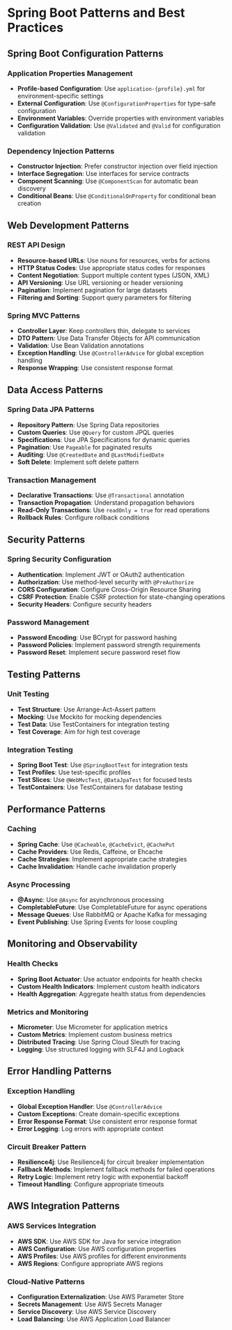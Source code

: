 # Spring Boot Patterns and Best Practices

## Spring Boot Configuration Patterns

### Application Properties Management

- **Profile-based Configuration**: Use `application-{profile}.yml` for environment-specific settings
- **External Configuration**: Use `@ConfigurationProperties` for type-safe configuration
- **Environment Variables**: Override properties with environment variables
- **Configuration Validation**: Use `@Validated` and `@Valid` for configuration validation

### Dependency Injection Patterns

- **Constructor Injection**: Prefer constructor injection over field injection
- **Interface Segregation**: Use interfaces for service contracts
- **Component Scanning**: Use `@ComponentScan` for automatic bean discovery
- **Conditional Beans**: Use `@ConditionalOnProperty` for conditional bean creation

## Web Development Patterns

### REST API Design

- **Resource-based URLs**: Use nouns for resources, verbs for actions
- **HTTP Status Codes**: Use appropriate status codes for responses
- **Content Negotiation**: Support multiple content types (JSON, XML)
- **API Versioning**: Use URL versioning or header versioning
- **Pagination**: Implement pagination for large datasets
- **Filtering and Sorting**: Support query parameters for filtering

### Spring MVC Patterns

- **Controller Layer**: Keep controllers thin, delegate to services
- **DTO Pattern**: Use Data Transfer Objects for API communication
- **Validation**: Use Bean Validation annotations
- **Exception Handling**: Use `@ControllerAdvice` for global exception handling
- **Response Wrapping**: Use consistent response format

## Data Access Patterns

### Spring Data JPA Patterns

- **Repository Pattern**: Use Spring Data repositories
- **Custom Queries**: Use `@Query` for custom JPQL queries
- **Specifications**: Use JPA Specifications for dynamic queries
- **Pagination**: Use `Pageable` for paginated results
- **Auditing**: Use `@CreatedDate` and `@LastModifiedDate`
- **Soft Delete**: Implement soft delete pattern

### Transaction Management

- **Declarative Transactions**: Use `@Transactional` annotation
- **Transaction Propagation**: Understand propagation behaviors
- **Read-Only Transactions**: Use `readOnly = true` for read operations
- **Rollback Rules**: Configure rollback conditions

## Security Patterns

### Spring Security Configuration

- **Authentication**: Implement JWT or OAuth2 authentication
- **Authorization**: Use method-level security with `@PreAuthorize`
- **CORS Configuration**: Configure Cross-Origin Resource Sharing
- **CSRF Protection**: Enable CSRF protection for state-changing operations
- **Security Headers**: Configure security headers

### Password Management

- **Password Encoding**: Use BCrypt for password hashing
- **Password Policies**: Implement password strength requirements
- **Password Reset**: Implement secure password reset flow

## Testing Patterns

### Unit Testing

- **Test Structure**: Use Arrange-Act-Assert pattern
- **Mocking**: Use Mockito for mocking dependencies
- **Test Data**: Use TestContainers for integration testing
- **Test Coverage**: Aim for high test coverage

### Integration Testing

- **Spring Boot Test**: Use `@SpringBootTest` for integration tests
- **Test Profiles**: Use test-specific profiles
- **Test Slices**: Use `@WebMvcTest`, `@DataJpaTest` for focused tests
- **TestContainers**: Use TestContainers for database testing

## Performance Patterns

### Caching

- **Spring Cache**: Use `@Cacheable`, `@CacheEvict`, `@CachePut`
- **Cache Providers**: Use Redis, Caffeine, or Ehcache
- **Cache Strategies**: Implement appropriate cache strategies
- **Cache Invalidation**: Handle cache invalidation properly

### Async Processing

- **@Async**: Use `@Async` for asynchronous processing
- **CompletableFuture**: Use CompletableFuture for async operations
- **Message Queues**: Use RabbitMQ or Apache Kafka for messaging
- **Event Publishing**: Use Spring Events for loose coupling

## Monitoring and Observability

### Health Checks

- **Spring Boot Actuator**: Use actuator endpoints for health checks
- **Custom Health Indicators**: Implement custom health indicators
- **Health Aggregation**: Aggregate health status from dependencies

### Metrics and Monitoring

- **Micrometer**: Use Micrometer for application metrics
- **Custom Metrics**: Implement custom business metrics
- **Distributed Tracing**: Use Spring Cloud Sleuth for tracing
- **Logging**: Use structured logging with SLF4J and Logback

## Error Handling Patterns

### Exception Handling

- **Global Exception Handler**: Use `@ControllerAdvice`
- **Custom Exceptions**: Create domain-specific exceptions
- **Error Response Format**: Use consistent error response format
- **Error Logging**: Log errors with appropriate context

### Circuit Breaker Pattern

- **Resilience4j**: Use Resilience4j for circuit breaker implementation
- **Fallback Methods**: Implement fallback methods for failed operations
- **Retry Logic**: Implement retry logic with exponential backoff
- **Timeout Handling**: Configure appropriate timeouts

## AWS Integration Patterns

### AWS Services Integration

- **AWS SDK**: Use AWS SDK for Java for service integration
- **AWS Configuration**: Use AWS configuration properties
- **AWS Profiles**: Use AWS profiles for different environments
- **AWS Regions**: Configure appropriate AWS regions

### Cloud-Native Patterns

- **Configuration Externalization**: Use AWS Parameter Store
- **Secrets Management**: Use AWS Secrets Manager
- **Service Discovery**: Use AWS Service Discovery
- **Load Balancing**: Use AWS Application Load Balancer
